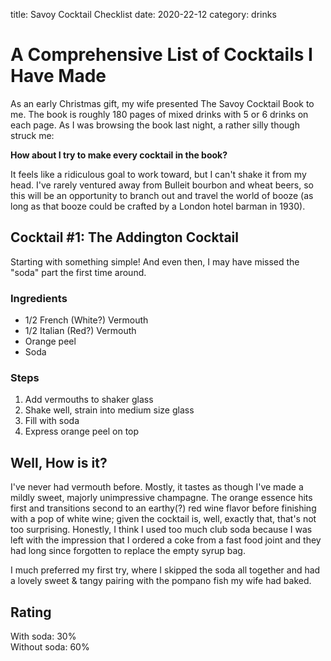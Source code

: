 title: Savoy Cocktail Checklist
date: 2020-22-12
category: drinks


# A Comprehensive List of Cocktails I Have Made

As an early Christmas gift, my wife presented The Savoy Cocktail Book to me. The book is roughly 180 pages of 
mixed drinks with 5 or 6 drinks on each page. As I was browsing the book last night, a rather silly though struck me: 

**How about I try to make every cocktail in the book?**  

It feels like a ridiculous goal to work toward, but I can't shake it from my head. I've rarely ventured away from 
Bulleit bourbon and wheat beers, so this will be an opportunity to branch out and travel the world of booze (as 
long as that booze could be crafted by a London hotel barman in 1930).  

## Cocktail #1: The Addington Cocktail  

Starting with something simple! And even then, I may have missed the "soda" part the first time around.

### Ingredients
* 1/2 French (White?) Vermouth
* 1/2 Italian (Red?) Vermouth
* Orange peel
* Soda

### Steps
1. Add vermouths to shaker glass
2. Shake well, strain into medium size glass
3. Fill with soda
4. Express orange peel on top 


## Well, How is it?

I've never had vermouth before. Mostly, it tastes as though I've made a mildly sweet, majorly unimpressive champagne. 
The orange essence hits first and transitions second to an earthy(?) red wine flavor before finishing with a pop of 
white wine; given the cocktail is, well, exactly that, that's not too surprising. Honestly, I think I used too much 
club soda because I was left with the impression that I ordered a coke from a fast food joint and they had long since 
forgotten to replace the empty syrup bag. 

I much preferred my first try, where I skipped the soda all together and had a lovely sweet & tangy pairing with the 
pompano fish my wife had baked. 

## Rating

With soda: 30%  
Without soda: 60%
